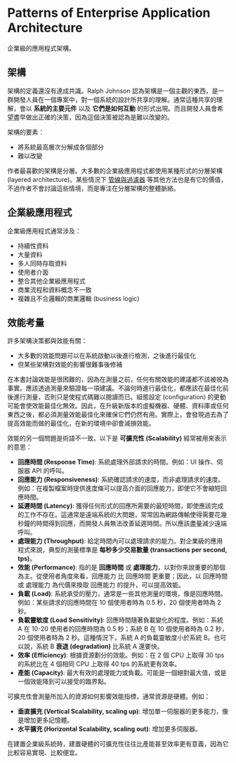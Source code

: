 # Patterns of Enterprise Application Architecture

企業級的應用程式架構。

## 架構

架構的定義還沒有達成共識。Ralph Johnson 認為架構是一個主觀的東西，是一群開發人員在一個專案中，對一個系統的設計所共享的理解。通常這種共享的理解，會以 **系統的主要元件** 以及 **它們是如何互動** 的形式出現。而且開發人員會希望盡早做出正確的決策，因為這個決策被認為是難以改變的。

架構的要素：

- 將系統最高層次分解成各個部分
- 難以改變

作者最喜歡的架構是分層。大多數的企業級應用程式都使用某種形式的分層架構 (layered architecture)。某些情況下 [管線與過濾器](https://docs.microsoft.com/en-us/azure/architecture/patterns/pipes-and-filters) 等其他方法也是有它的價值，不過作者不會討論這些情境，而是專注在分層架構的整體脈絡。

## 企業級應用程式

企業級應用程式通常涉及：

- 持續性資料
- 大量資料
- 多人同時存取資料
- 使用者介面
- 整合其他企業級應用程式
- 商業流程和資料概念不一致
- 複雜且不合邏輯的商業邏輯 (business logic)

## 效能考量

許多架構決策都與效能有關：

- 大多數的效能問題可以在系統啟動以後進行檢測，之後進行最佳化
- 但某些架構對效能的影響很難事後修補

在本書討論效能是很困難的，因為在測量之前，任何有關效能的建議都不該被視為事實。應該透過測量來驗證每一項建議。不論何時進行最佳化，都應該在最佳化前後進行測量，否則只是使程式碼難以閱讀而已。組態設定 (configuration) 的更動可能會使效能最佳化無效。因此，在升級新版本的虛擬機器、硬體、資料庫或任何東西之後，都必須測量效能最佳化來確保它們仍然有用。實際上，會發現過去為了提高效能而做的最佳化，在新的環境中卻會減損效能。

效能的另一個問題是術語不一致。以下是 **可擴充性 (Scalability)** 經常被用來表示的意思：

- **回應時間 (Response Time)**: 系統處理外部請求的時間。例如：UI 操作、伺服器 API 的呼叫。
- **回應能力 (Responsiveness)**: 系統確認請求的速度，而非處理請求的速度。例如：在複製檔案時提供進度條可以提高介面的回應能力，即使它不會縮短回應時間。
- **延遲時間 (Latency)**: 獲得任何形式的回應所需要的最短時間，即使應該完成的工作不存在。這通常是遠端系統的大問題，常常因為網路傳輸使得需要花幾秒鐘的時間得到回應，而開發人員無法改善延遲時間。所以應該盡量減少遠端呼叫。
- **處理能力 (Throughput)**: 給定時間內可以處理請求的能力。對企業級的應用程式來說，典型的測量標準是 **每秒多少交易數量 (transactions per second, tps)**。
- **效能 (Performance)**: 指的是 **回應時間** 或 **處理能力**，以對你來說重要的那個為主。從使用者角度來看，回應能力 比 回應時間 更重要；因此，以 回應時間 或 處理能力 為代價來換取 回應能力 的提升，可以提高效能。
- **負載 (Load)**: 系統承受的壓力，通常是一些其他測量的環境，像是回應時間。例如：某些請求的回應時間在 10 個使用者時為 0.5 秒，20 個使用者時為 2 秒。
- **負載靈敏度 (Load Sensitivity)**: 回應時間隨著負載變化的程度。例如：系統 A 在 10-20 使用者的回應時間為 0.5 秒；系統 B 在 10 個使用者時為 0.2 秒，20 個使用者時為 2 秒。這種情況下，系統 A 的負載靈敏度小於系統 B。也可以說，系統 B **衰退 (degradation)** 比系統 A 還要快。
- **效率 (Efficiency)**: 根據資源劃分的效能。例如：在 2 個 CPU 上取得 30 tps 的系統比在 4 個相同 CPU 上取得 40 tps 的系統更有效率。
- **產能 (Capacity)**: 最大有效的處理能力或負載。可能是一個絕對最大值，或是一個效能降到可以接受的臨界點。

可擴充性會測量所加入的資源如何影響效能指標，通常資源是硬體。例如：

- **垂直擴充 (Vertical Scalability, scaling up)**: 增加單一伺服器的更多能力，像是增加更多記憶體。
- **水平擴充 (Horizontal Scalability, scaling out)**: 增加更多伺服器。

在建置企業級系統時，建置硬體的可擴充性往往比產能甚至效率更有意義，因為它比較容易實現、比較便宜。
